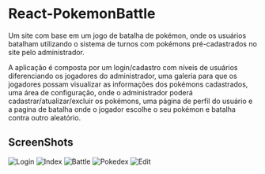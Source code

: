 # React-PokemonBattle

Um site com base em um jogo de batalha de pokémon, onde os usuários batalham utilizando o sistema de turnos com pokémons pré-cadastrados no site pelo administrador.

A aplicação é composta por um login/cadastro com níveis de usuários diferenciando os jogadores do administrador, uma galeria para que os jogadores possam visualizar as informações dos pokémons cadastrados, uma área de configuração, onde o administrador poderá cadastrar/atualizar/excluir os pokémons, uma página de perfil do usuário e a pagina de batalha onde o jogador escolhe o seu pokémon e batalha contra outro aleatório. 

## ScreenShots

![Login](https://user-images.githubusercontent.com/54729353/76039228-89991e80-5f2a-11ea-9113-d5f1ae87fefa.png)
![Index](https://user-images.githubusercontent.com/54729353/76039248-974ea400-5f2a-11ea-83cb-f157ddb9e2c6.png)
![Battle](https://user-images.githubusercontent.com/54729353/76039260-9fa6df00-5f2a-11ea-9c98-2cff1e4ce842.png)
![Pokedex](https://user-images.githubusercontent.com/54729353/76039266-a5042980-5f2a-11ea-8860-2f5c2d8c2cc8.png)
![Edit](https://user-images.githubusercontent.com/54729353/76039289-b77e6300-5f2a-11ea-956f-8fb4c3bb90fa.png)

